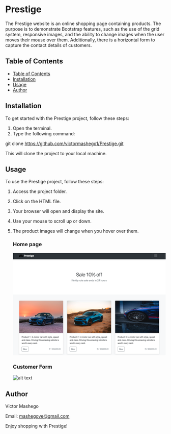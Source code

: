 
# Prestige

The Prestige website is an online shopping page containing products. The purpose is to demonstrate Bootstrap features, such as the use of the grid system, responsive images, and the ability to change images when the user moves their mouse over them. Additionally, there is a horizontal form to capture the contact details of customers.

## Table of Contents <a name="Table-of-Contents"></a>

- [Table of Contents](#Table-of-Contents)
- [Installation](#Installation)
- [Usage](#Usage)
- [Author](#Author)

## Installation <a name="Installation"></a>

To get started with the Prestige project, follow these steps:

1. Open the terminal.
1. Type the following command:

git clone https://github.com/victormashego1/Prestige.git

This will clone the project to your local machine.

## Usage <a name="Usage"></a>

To use the Prestige project, follow these steps:

1. Access the project folder.
1. Click on the HTML file.
1. Your browser will open and display the site.
1. Use your mouse to scroll up or down.
1. The product images will change when you hover over them.

   ### Home page

   ![alt text](images/gitImage1.png)

   ### Customer Form

   ![alt text](images/gitImage2.png)
   

## Author <a name="Author"></a>

Victor Mashego

Email: mashegove@gmail.com

Enjoy shopping with Prestige!
